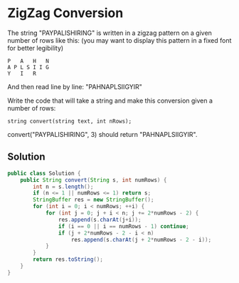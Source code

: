 # ZigZag Conversion

The string "PAYPALISHIRING" is written in a zigzag pattern on a given number of rows like this: (you may want to display this pattern in a fixed font for better legibility)

    P   A   H   N
    A P L S I I G
    Y   I   R

And then read line by line: "PAHNAPLSIIGYIR"

Write the code that will take a string and make this conversion given a number of rows:

    string convert(string text, int nRows);

convert("PAYPALISHIRING", 3) should return "PAHNAPLSIIGYIR".

## Solution

```java
public class Solution {
    public String convert(String s, int numRows) {
        int n = s.length();
        if (n <= 1 || numRows <= 1) return s;
        StringBuffer res = new StringBuffer();
        for (int i = 0; i < numRows; ++i) {
            for (int j = 0; j + i < n; j += 2*numRows - 2) {
                res.append(s.charAt(j+i));
                if (i == 0 || i == numRows - 1) continue;
                if (j + 2*numRows - 2 - i < n) 
                    res.append(s.charAt(j + 2*numRows - 2 - i));
            }
        }
        return res.toString();
    }
}
```